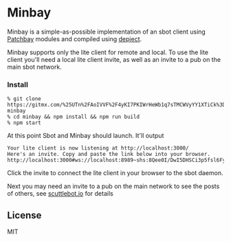 # Minbay

Minbay is a simple-as-possible implementation of an sbot client using [Patchbay](https://gitmx.com/%25s9mSFATE4RGyJx9wgH22lBrvD4CgUQW4yeguSWWjtqc%3D.sha256) modules and compiled using [depject](https://gitmx.com/%25%2BGrd1NiHD3RgaCEbcesLGeEFpjL1AfeN5xfkGaezyoI%3D.sha256).

Minbay supports only the lite client for remote and local. To use the lite client you'll need a local lite client invite, as well as an invite to a pub on the main sbot network. 

### Install

```
% git clone https://gitmx.com/%25UTn%2FAoIVVF%2F4yKI7PKIWrHeWb1q7sTMCWVyYY1XTiCk%3D.sha256 minbay
% cd minbay && npm install && npm run build
% npm start
```
At this point Sbot and Minbay should launch. It'll output 

```
Your lite client is now listening at http://localhost:3000/
Here's an invite. Copy and paste the link below into your browser.
http://localhost:3000#ws://localhost:8989~shs:8Qee0I/DwI5DHSCi3p5fsl6FyLGArrnDz3ox9qZr5Qc=:r00a2jOdv6leywA3HpYDWI86vjpCiFFb8CO+YAOM/rI=
```

Click the invite to connect the lite client in your browser to the sbot daemon.

Next you may need an invite to a pub on the main network to see the posts of others, see [scuttlebot.io](http://scuttlebot.io/docs/social/join-a-pub.html) for details

## License

MIT





